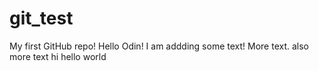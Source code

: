 # git_test
My first GitHub repo!
Hello Odin!
I am addding some text!
More text.
also more text
hi
hello world